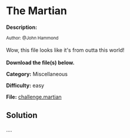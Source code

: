 # The Martian

**Description:**

<small>Author: @John Hammond</small><br><br>Wow, this file looks like it's from outta this world! <br><br> <b>Download the file(s) below.</b>


**Category:** Miscellaneous

**Difficulty:** easy

**File:** [challenge.martian](challenge.martian)

## Solution

....
